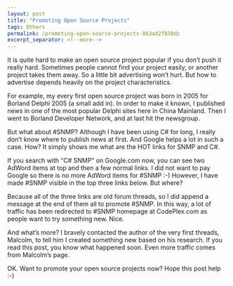```yaml
---
layout: post
title: "Promoting Open Source Projects"
tags: Others
permalink: /promoting-open-source-projects-863ad2f838dc
excerpt_separator: <!--more-->
---
```

It is quite hard to make an open source project popular if you don’t push it really hard. Sometimes people cannot find your project easily, or another project takes them away. So a little bit advertising won’t hurt. But how to advertise depends heavily on the project characteristics.
<!--more-->

For example, my every first open source project was born in 2005 for Borland Delphi 2005 (a small add in). In order to make it known, I published news in one of the most popular Delphi sites here in China Mainland. Then I went to Borland Developer Network, and at last hit the newsgroup.

But what about #SNMP? Although I have been using C# for long, I really don’t know where to publish news at first. And Google helps a lot in such a case. How? It simply shows me what are the HOT links for SNMP and C#.

If you search with “C# SNMP” on Google.com now, you can see two AdWord items at top and then a few normal links. I did not want to pay Google so there is no more AdWord items for #SNMP :-) However, I have made #SNMP visible in the top three links below. But where?

Because all of the three links are old forum threads, so I did append a message at the end of them all to promote #SNMP. In this way, a lot of traffic has been redirected to #SNMP homepage at CodePlex.com as people want to try something new. Nice.

And what’s more? I bravely contacted the author of the very first threads, Malcolm, to tell him I created something new based on his research. If you read this post, you know what happened soon. Even more traffic comes from Malcolm’s page.

OK. Want to promote your open source projects now? Hope this post help :-)
